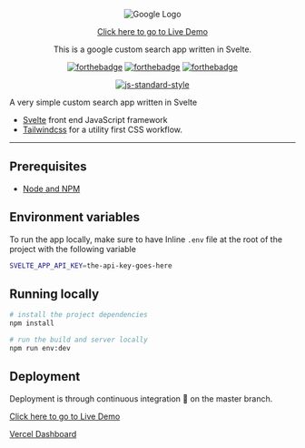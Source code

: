 <div align="center">

![Google Logo](https://avatars0.githubusercontent.com/u/1342004?v=3&s=96)

[Click here to go to Live Demo](https://google-custom-search.vercel.app/)

</div>

<p align="center" color="#6a737d">
  This is a google custom search app written in Svelte.
</p>

<div align="center">

[![forthebadge](http://forthebadge.com/images/badges/built-with-love.svg)](http://forthebadge.com) [![forthebadge](http://forthebadge.com/images/badges/uses-js.svg)](http://forthebadge.com) [![forthebadge](http://forthebadge.com/images/badges/makes-people-smile.svg)](http://forthebadge.com)
</div>

<div align="center">

[![js-standard-style](https://cdn.rawgit.com/feross/standard/master/badge.svg)](https://github.com/feross/standard)

</div>

A very simple custom search app written in Svelte

- [Svelte](https://svelte.dev/) front end JavaScript framework
- [Tailwindcss](https://tailwindcss.com) for a utility first CSS workflow.

---

## Prerequisites

- [Node and NPM](https://nodejs.org/)


## Environment variables

To run the app locally, make sure to have Inline `.env` file at the root of the project with the following variable

```bash
SVELTE_APP_API_KEY=the-api-key-goes-here
```

## Running locally

```bash
# install the project dependencies
npm install

# run the build and server locally
npm run env:dev

```

## Deployment

Deployment is through continuous integration 🚀 on the master branch.  

[Click here to go to Live Demo](https://google-custom-search.vercel.app/)

[Vercel Dashboard](https://vercel.com/dashboard)
